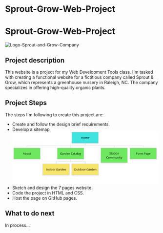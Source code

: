 # Sprout-Grow-Web-Project

# Sprout-Grow-Web-Project
![Logo-Sprout-and-Grow-Company](../Logo-png/Logo-tagline.png)

## Project description
 This website is a project for my Web Development Tools class. I'm tasked with creating a functional website for a fictitious company called Sprout & Grow, which represents a greenhouse nursery in Raleigh, NC. The company specializes in offering high-quality organic plants. 
 
## Project Steps
The steps I'm following to create this project are:
- Create and follow the design brief requirements.
- Develop a sitemap
![Sitemap-diagram](images/Pulgarin_Sitemap.png)
- Sketch and design the 7 pages website.
- Code the project in HTML and CSS.
- Host the page on GitHub pages.

## What to do next
In process...



